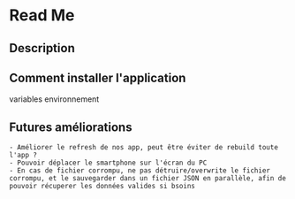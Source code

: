 # Read Me

## Description

## Comment installer l'application
variables environnement

## Futures améliorations
    - Améliorer le refresh de nos app, peut être éviter de rebuild toute l'app ? 
    - Pouvoir déplacer le smartphone sur l'écran du PC
    - En cas de fichier corrompu, ne pas détruire/overwrite le fichier corrompu, et le sauvegarder dans un fichier JSON en parallèle, afin de pouvoir récuperer les données valides si bsoins 